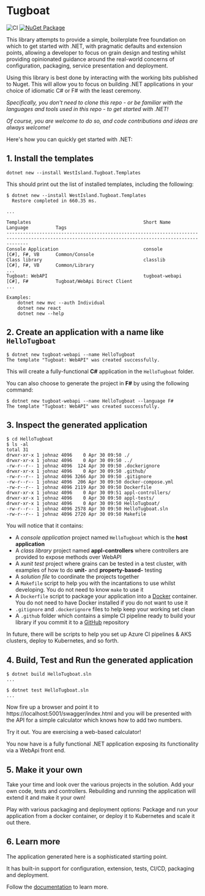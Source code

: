 # Tugboat

![CI](https://github.com/johnazariah/tugboat/workflows/CI/badge.svg)
 [![NuGet Package](https://img.shields.io/nuget/v/Tugboat.Templates.svg)](https://www.nuget.org/packages/Tugboat.Templates/)

This library attempts to provide a simple, boilerplate free foundation on which to get started with .NET, with pragmatic defaults and extension points, allowing a developer to focus on grain design and testing whilst providing opinionated guidance around the real-world concerns of configuration, packaging, service presentation and deployment.

Using this library is best done by interacting with the working bits published to Nuget. This will allow you to focus on building .NET applications in your choice of idiomatic C# or F# with the least ceremony.

_Specifically, you don't need to clone this repo - or be familiar with the languages and tools used in this repo - to get started with .NET!_

_Of course, you are welcome to do so, and code contributions and ideas are always welcome!_

Here's how you can quickly get started with .NET:

## 1. Install the templates

```shell
dotnet new --install WestIsland.Tugboat.Templates
```

This should print out the list of installed templates, including the following:

```shell
$ dotnet new --install WestIsland.Tugboat.Templates
  Restore completed in 660.35 ms.

...

Templates                                         Short Name                   Language          Tags
----------------------------------------------------------------------------------------------------------------------------------------------------
Console Application                               console                      [C#], F#, VB      Common/Console
Class library                                     classlib                     [C#], F#, VB      Common/Library
...
Tugboat: WebAPI                                   tugboat-webapi               [C#], F#          Tugboat/WebApi Direct Client
...

Examples:
    dotnet new mvc --auth Individual
    dotnet new react
    dotnet new --help

```

## 2. Create an application with a name like `HelloTugboat`

```shell
$ dotnet new tugboat-webapi --name HelloTugboat
The template "Tugboat: WebAPI" was created successfully.
```

This will create a fully-functional **C#** application in the `HelloTugboat` folder.

You can also choose to generate the project in **F#** by using the following command:

```shell
$ dotnet new tugboat-webapi --name HelloTugboat --language F#
The template "Tugboat: WebAPI" was created successfully.
```

## 3. Inspect the generated application

```shell
$ cd HelloTugboat
$ ls -al
total 31
drwxr-xr-x 1 johnaz 4096    0 Apr 30 09:50 ./
drwxr-xr-x 1 johnaz 4096    0 Apr 30 09:50 ../
-rw-r--r-- 1 johnaz 4096  124 Apr 30 09:50 .dockerignore
drwxr-xr-x 1 johnaz 4096    0 Apr 30 09:50 .github/
-rw-r--r-- 1 johnaz 4096 3266 Apr 30 09:50 .gitignore
-rw-r--r-- 1 johnaz 4096  206 Apr 30 09:50 docker-compose.yml
-rw-r--r-- 1 johnaz 4096 2119 Apr 30 09:50 Dockerfile
drwxr-xr-x 1 johnaz 4096    0 Apr 30 09:51 appl-controllers/
drwxr-xr-x 1 johnaz 4096    0 Apr 30 09:50 appl-tests/
drwxr-xr-x 1 johnaz 4096    0 Apr 30 09:50 HelloTugboat/
-rw-r--r-- 1 johnaz 4096 2578 Apr 30 09:50 HelloTugboat.sln
-rw-r--r-- 1 johnaz 4096 2720 Apr 30 09:50 Makefile
```

You will notice that it contains:

* A _console application_ project named `HelloTugboat` which is the **host application**
* A _class library_ project named **appl-controllers** where controllers are provided to expose methods over WebAPI
* A _xunit test_ project where grains can be tested in a test cluster, with examples of how to do **unit-** and **property-based-** testing
* A _solution file_ to coordinate the projects together
* A `Makefile` script to help you with the incantations to use whilst developing. You do not need to know `make` to use it
* A `Dockerfile` script to package your application into a [Docker](https://www.docker.com/) container. You do not need to have Docker installed if you do not want to use it
* `.gitignore` and `.dockerignore` files to help keep your working set clean
* A `.github` folder which contains a simple CI pipeline ready to build your library if you commit it to a [GitHub](https://github.com/) repository

In future, there will be scripts to help you set up Azure CI pipelines & AKS clusters, deploy to Kubernetes, and so forth.

## 4. Build, Test and Run the generated application

```shell
$ dotnet build HelloTugboat.sln
...

```

```shell
$ dotnet test HelloTugboat.sln
...

```

Now fire up a browser and point it to https://localhost:5001/swagger/index.html and you will be presented with the API for a simple calculator which knows how to add two numbers.

Try it out. You are exercising a web-based calculator!

You now have is a fully functional .NET application exposing its functionality via a WebApi front end.

## 5. Make it your own

Take your time and look over the various projects in the solution. Add your own code, tests and controllers. Rebuilding and running the application will extend it and make it your own!

Play with various packaging and deployment options: Package and run your application from a docker container, or deploy it to Kubernetes and scale it out there.

## 6. Learn more

The application generated here is a sophisticated starting point.

It has built-in support for configuration, extension, tests, CI/CD, packaging and deployment.

Follow the [documentation](https://johnazariah.github.io/tugboat/) to learn more.
